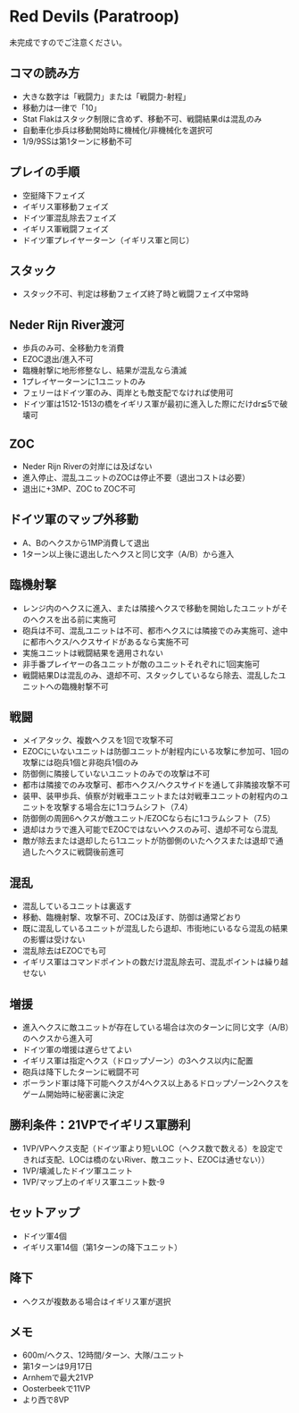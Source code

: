 # Red Devils (Paratroop)

未完成ですのでご注意ください。

## コマの読み方
- 大きな数字は「戦闘力」または「戦闘力-射程」
- 移動力は一律で「10」
- Stat Flakはスタック制限に含めず、移動不可、戦闘結果dは混乱のみ
- 自動車化歩兵は移動開始時に機械化/非機械化を選択可
- 1/9/9SSは第1ターンに移動不可

## プレイの手順
- 空挺降下フェイズ
- イギリス軍移動フェイズ
- ドイツ軍混乱除去フェイズ
- イギリス軍戦闘フェイズ
- ドイツ軍プレイヤーターン（イギリス軍と同じ）

## スタック
- スタック不可、判定は移動フェイズ終了時と戦闘フェイズ中常時

## Neder Rijn River渡河
- 歩兵のみ可、全移動力を消費
- EZOC退出/進入不可
- 臨機射撃に地形修整なし、結果が混乱なら潰滅
- 1プレイヤーターンに1ユニットのみ
- フェリーはドイツ軍のみ、両岸とも敵支配でなければ使用可
- ドイツ軍は1512-1513の橋をイギリス軍が最初に進入した際にだけdr≦5で破壊可

## ZOC
- Neder Rijn Riverの対岸には及ばない
- 進入停止、混乱ユニットのZOCは停止不要（退出コストは必要）
- 退出に+3MP、ZOC to ZOC不可

## ドイツ軍のマップ外移動
- A、Bのヘクスから1MP消費して退出
- 1ターン以上後に退出したヘクスと同じ文字（A/B）から進入

## 臨機射撃
- レンジ内のヘクスに進入、または隣接ヘクスで移動を開始したユニットがそのヘクスを出る前に実施可
- 砲兵は不可、混乱ユニットは不可、都市ヘクスには隣接でのみ実施可、途中に都市ヘクス/ヘクスサイドがあるなら実施不可
- 実施ユニットは戦闘結果を適用されない
- 非手番プレイヤーの各ユニットが敵のユニットそれぞれに1回実施可
- 戦闘結果Dは混乱のみ、退却不可、スタックしているなら除去、混乱したユニットへの臨機射撃不可

## 戦闘
- メイアタック、複数ヘクスを1回で攻撃不可
- EZOCにいないユニットは防御ユニットが射程内にいる攻撃に参加可、1回の攻撃には砲兵1個と非砲兵1個のみ
- 防御側に隣接していないユニットのみでの攻撃は不可
- 都市は隣接でのみ攻撃可、都市ヘクス/ヘクスサイドを通して非隣接攻撃不可
- 装甲、装甲歩兵、偵察が対戦車ユニットまたは対戦車ユニットの射程内のユニットを攻撃する場合左に1コラムシフト（7.4）
- 防御側の周囲6ヘクスが敵ユニット/EZOCなら右に1コラムシフト（7.5）
- 退却はカラで進入可能でEZOCではないヘクスのみ可、退却不可なら混乱
- 敵が除去または退却したら1ユニットが防御側のいたヘクスまたは退却で通過したヘクスに戦闘後前進可

## 混乱
- 混乱しているユニットは裏返す
- 移動、臨機射撃、攻撃不可、ZOCは及ぼす、防御は通常どおり
- 既に混乱しているユニットが混乱したら退却、市街地にいるなら混乱の結果の影響は受けない
- 混乱除去はEZOCでも可
- イギリス軍はコマンドポイントの数だけ混乱除去可、混乱ポイントは繰り越せない

## 増援
- 進入ヘクスに敵ユニットが存在している場合は次のターンに同じ文字（A/B）のヘクスから進入可
- ドイツ軍の増援は遅らせてよい
- イギリス軍は指定ヘクス（ドロップゾーン）の3ヘクス以内に配置
- 砲兵は降下したターンに戦闘不可
- ポーランド軍は降下可能ヘクスが4ヘクス以上あるドロップゾーン2ヘクスをゲーム開始時に秘密裏に決定

## 勝利条件：21VPでイギリス軍勝利
- 1VP/VPヘクス支配（ドイツ軍より短いLOC（ヘクス数で数える）を設定できれば支配、LOCは橋のないRiver、敵ユニット、EZOCは通せない））
- 1VP/壊滅したドイツ軍ユニット
- 1VP/マップ上のイギリス軍ユニット数-9

## セットアップ
- ドイツ軍4個
- イギリス軍14個（第1ターンの降下ユニット）

## 降下
- ヘクスが複数ある場合はイギリス軍が選択

## メモ
- 600m/ヘクス、12時間/ターン、大隊/ユニット
- 第1ターンは9月17日
- Arnhemで最大21VP
- Oosterbeekで11VP
- より西で8VP
